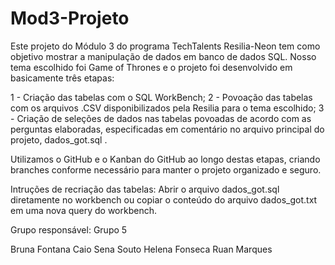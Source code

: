 # Mod3-Projeto
 
Este projeto do Módulo 3 do programa TechTalents Resilia-Neon tem como objetivo mostrar a manipulação de dados em banco de dados SQL. Nosso tema escolhido foi Game of Thrones e o projeto foi desenvolvido em basicamente três etapas:

1 - Criação das tabelas com o SQL WorkBench;
2 - Povoação das tabelas com os arquivos .CSV disponibilizados pela Resilia para o tema escolhido;
3 - Criação de seleções de dados nas tabelas povoadas de acordo com as perguntas elaboradas, especificadas em comentário no arquivo principal do projeto, dados_got.sql .

Utilizamos o GitHub e o Kanban do GitHub ao longo destas etapas, criando branches conforme necessário para manter o projeto organizado e seguro.

Intruções de recriação das tabelas:
Abrir o arquivo dados_got.sql diretamente no workbench ou copiar o conteúdo do arquivo dados_got.txt em uma nova query do workbench.

Grupo responsável:
Grupo 5

Bruna Fontana
Caio Sena Souto
Helena Fonseca
Ruan Marques
